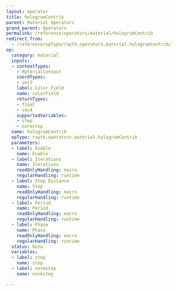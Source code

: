 ```yaml
---
layout: operator
title: hologramContrib
parent: Material Operators
grand_parent: Operators
permalink: /reference/operators/material/hologramContrib
redirect_from:
  - /reference/opType/raytk.operators.material.hologramContrib/
op:
  category: material
  inputs:
  - contextTypes:
    - MaterialContext
    coordTypes:
    - vec3
    label: Color Field
    name: colorField
    returnTypes:
    - float
    - vec4
    supportedVariables:
    - step
    - normstep
  name: hologramContrib
  opType: raytk.operators.material.hologramContrib
  parameters:
  - label: Enable
    name: Enable
  - label: Iterations
    name: Iterations
    readOnlyHandling: macro
    regularHandling: runtime
  - label: Step Distance
    name: Step
    readOnlyHandling: macro
    regularHandling: runtime
  - label: Period
    name: Period
    readOnlyHandling: macro
    regularHandling: runtime
  - label: Phase
    name: Phase
    readOnlyHandling: macro
    regularHandling: runtime
  status: beta
  variables:
  - label: step
    name: step
  - label: normstep
    name: normstep

---
```

